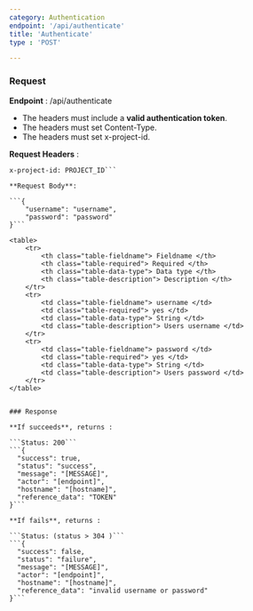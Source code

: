 ```yaml
---
category: Authentication
endpoint: '/api/authenticate'
title: 'Authenticate'
type : 'POST'

---
```


### Request

**Endpoint** : /api/authenticate

* The headers must include a **valid authentication token**.
* The headers must set Content-Type.
* The headers must set x-project-id.

**Request Headers** :

```Content-Type: application/json
x-project-id: PROJECT_ID```

**Request Body**: 

```{
    "username": "username",
    "password": "password"
}```

<table>
	<tr>
		<th class="table-fieldname"> Fieldname </th>
		<th class="table-required"> Required </th>    
		<th class="table-data-type"> Data type </th>
		<th class="table-description"> Description </th>
	</tr>
	<tr>
		<td class="table-fieldname"> username </td>
        <td class="table-required"> yes </td>
		<td class="table-data-type"> String </td>
		<td class="table-description"> Users username </td>
	</tr>  
	<tr>
		<td class="table-fieldname"> password </td>
        <td class="table-required"> yes </td>
		<td class="table-data-type"> String </td>
		<td class="table-description"> Users password </td>
	</tr>   
</table>


### Response

**If succeeds**, returns : 

```Status: 200```
```{
  "success": true,
  "status": "success",
  "message": "[MESSAGE]",
  "actor": "[endpoint]",
  "hostname": "[hostname]",
  "reference_data": "TOKEN"
}```

**If fails**, returns : 

```Status: (status > 304 )```
```{
  "success": false,
  "status": "failure",
  "message": "[MESSAGE]",
  "actor": "[endpoint]",
  "hostname": "[hostname]",
  "reference_data": "invalid username or password"
}```